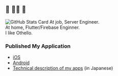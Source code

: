 ## 🍵 🧘‍♂️ 🍵
![GitHub Stats Card](https://github-readme-stats.vercel.app/api?username=sensuikan1973&count_private=true&theme=tokyonight)
At job, Server Engineer.  
At home, Flutter/Firebase Enginner.  
I like Othello.

### Published My Application
- [iOS](https://apps.apple.com/jp/developer/shimizu-naoki/id1308323177)
- [Android](https://play.google.com/store/apps/developer?id=Naoki+Shimizu&hl=ja)
- [Technical description of my apps](https://done-sensuikan1973.com/programming) (in Japanese)
